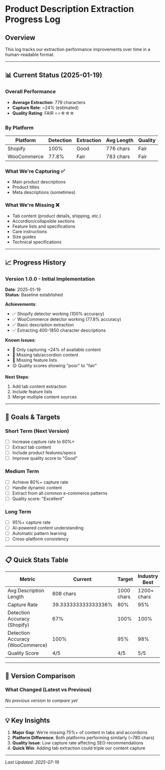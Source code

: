 # Product Description Extraction Progress Log

## Overview
This log tracks our extraction performance improvements over time in a human-readable format.

---

## 📊 Current Status (2025-01-19)

### Overall Performance
- **Average Extraction**: 779 characters
- **Capture Rate**: ~24% (estimated)
- **Quality Rating**: FAIR ⭐⭐☆☆☆

### By Platform
| Platform | Detection | Extraction | Avg Length | Quality |
|----------|-----------|------------|------------|---------|
| Shopify | 100% | Good | 776 chars | Fair |
| WooCommerce | 77.8% | Fair | 783 chars | Fair |

### What We're Capturing ✅
- Main product descriptions
- Product titles
- Meta descriptions (sometimes)

### What We're Missing ❌
- Tab content (product details, shipping, etc.)
- Accordion/collapsible sections
- Feature lists and specifications
- Care instructions
- Size guides
- Technical specifications

---

## 📈 Progress History

### Version 1.0.0 - Initial Implementation
**Date**: 2025-01-19  
**Status**: Baseline established

**Achievements**:
- ✅ Shopify detector working (100% accuracy)
- ✅ WooCommerce detector working (77.8% accuracy)
- ✅ Basic description extraction
- ✅ Extracting 400-1850 character descriptions

**Known Issues**:
- 🔴 Only capturing ~24% of available content
- 🔴 Missing tab/accordion content
- 🔴 Missing feature lists
- 🟡 Quality scores showing "poor" to "fair"

**Next Steps**:
1. Add tab content extraction
2. Include feature lists
3. Merge multiple content sources

---

## 🎯 Goals & Targets

### Short Term (Next Version)
- [ ] Increase capture rate to 60%+
- [ ] Extract tab content
- [ ] Include product features/specs
- [ ] Improve quality score to "Good"

### Medium Term
- [ ] Achieve 80%+ capture rate
- [ ] Handle dynamic content
- [ ] Extract from all common e-commerce patterns
- [ ] Quality score: "Excellent"

### Long Term
- [ ] 95%+ capture rate
- [ ] AI-powered content understanding
- [ ] Automatic pattern learning
- [ ] Cross-platform consistency

---

## 📋 Quick Stats Table

| Metric | Current | Target | Industry Best |
|--------|---------|--------|---------------|
| Avg Description Length | 808 chars | 1000 chars | 1200+ chars |
| Capture Rate | 39.333333333333336% | 80% | 95% |
| Detection Accuracy (Shopify) | 67% | 100% | 100% |
| Detection Accuracy (WooCommerce) | 100% | 95% | 98% |
| Quality Score | 4/5 | 4/5 | 5/5 | 2/5 | 4/5 | 5/5 |

---

## 🔄 Version Comparison

### What Changed (Latest vs Previous)
*No previous version to compare yet*

---

## 💡 Key Insights

1. **Major Gap**: We're missing 75%+ of content in tabs and accordions
2. **Platform Difference**: Both platforms performing similarly (~780 chars)
3. **Quality Issue**: Low capture rate affecting SEO recommendations
4. **Quick Win**: Adding tab extraction could triple our content capture

---

*Last Updated: 2025-07-19*